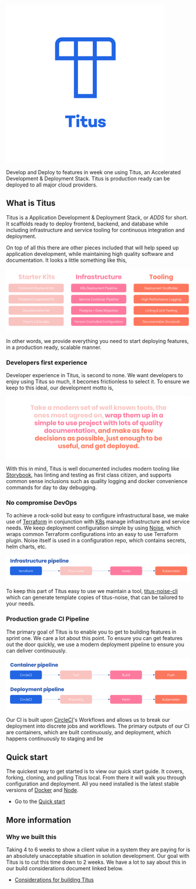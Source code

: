 ![Logo][logo-img]

Develop and Deploy to features in week one using Titus, an Accelerated Development & Deployment Stack. Titus is production ready can be deployed to all major cloud providers.

## What is Titus
Titus is a Application Development & Deployment Stack, or _ADDS_ for short. It scaffolds ready to deploy frontend, backend, and database while including infrastructure and service tooling for continuous integration and deployment.

On top of all this there are other pieces included that will help speed up application development, while maintaining high quality software and documentation. It looks a little something like this,

![titus-feature-overview][]

In other words, we provide everything you need to start deploying features, in a production ready, scalable manner.

### Developers first experience
Developer experience in Titus, is second to none. We want developers to enjoy using Titus so much, it becomes frictionless to select it. To ensure we keep to this ideal, our development motto is,

![titus-ci-pipeline](img/titus-developer-statement.svg)

With this in mind, Titus is well documented includes modern tooling like [Storybook](), has linting and testing as first class citizen, and supports common sense inclusions such as quality logging and docker convenience commands for day to day debugging. 

### No compromise DevOps
To achieve a rock-solid but easy to configure infrastructural base, we make use of [Terraform]() in conjunction with [K8s]() manage infrastructure and service needs. We keep deployment configuration simple by using [Noise](), which wraps common Terraform configurations into an easy to use Terraform plugin. Noise itself is used in a configuration repo, which contains secrets, helm charts, etc.

![titus-infrastructure-pipeline](img/titus-infrastructure-pipeline.svg)

To keep this part of Titus easy to use we maintain a tool, [titus-noise-cli]() which can generate template copies of titus-noise, that can be tailored to your needs.

### Production grade CI Pipeline
The primary goal of Titus is to enable you to get to building features in sprint one. We care a lot about this point. To ensure you can get features out the door quickly, we use a modern deployment pipeline to ensure you can deliver continuously.

![titus-ci-pipeline](img/titus-ci-pipeline.svg)

Our CI is built upon [CircleCI]()'s Workflows and allows us to break our deployment into discrete jobs and workflows. The primary outputs of our CI are containers, which are built continuously, and deployment, which happens continuously to staging and be

## Quick start
The quickest way to get started is to view our quick start guide. It covers, forking, cloning, and pulling Titus local. From there it will walk you through configuration and deployment. All you need installed is the latest stable versions of [Docker]() and [Node]().

- Go to the [Quick start](/quick-start/)


[logo-img]: img/logo-pos.svg
[docs]:https://nearform.github.io/titus
[noise]:https://nearform.github.io/noise
[titus]:https://nearform.github.io/titus


[titus-feature-overview]: img/titus-feature-overview.svg
[titus-deployment-workflow]: img/titus-deployment-workflow.svg

## More information

### Why we built this
Taking 4 to 6 weeks to show a client value in a system they are paying for is an absolutely unacceptable situation in solution development. Our goal with Titus is to cut this time down to 2 weeks. We have a lot to say about this in our build considerations document linked below.

- [Considerations for building Titus]()
